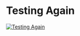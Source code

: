 # Testing Again

[![Testing Again](https://i4.ytimg.com/vi/OHM92Ozb9hE/hqdefault.jpg "Testing Again")](https://www.youtube.com/watch?v=OHM92Ozb9hE)



